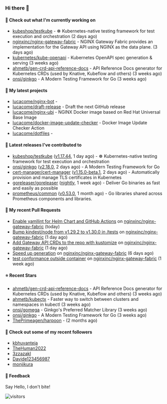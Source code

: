 ### Hi there 👋

#### 👷 Check out what I'm currently working on

- [kubeshop/testkube](https://github.com/kubeshop/testkube) - ☸️ Kubernetes-native testing framework for test execution and orchestration (2 days ago)
- [nginxinc/nginx-gateway-fabric](https://github.com/nginxinc/nginx-gateway-fabric) - NGINX Gateway Fabric provides an implementation for the Gateway API using NGINX as the data plane. (3 days ago)
- [kubernetes/kube-openapi](https://github.com/kubernetes/kube-openapi) - Kubernetes OpenAPI spec generation &amp; serving (3 weeks ago)
- [ahmetb/gen-crd-api-reference-docs](https://github.com/ahmetb/gen-crd-api-reference-docs) - API Reference Docs generator for Kubernetes CRDs (used by Knative, Kubeflow and others) (3 weeks ago)
- [onsi/ginkgo](https://github.com/onsi/ginkgo) - A Modern Testing Framework for Go (3 weeks ago)

#### 🌱 My latest projects

- [lucacome/nginx-bot](https://github.com/lucacome/nginx-bot) - 
- [lucacome/draft-release](https://github.com/lucacome/draft-release) - Draft the next GitHub release
- [lucacome/nginx-ubi](https://github.com/lucacome/nginx-ubi) - NGINX Docker image based on Red Hat Universal Base Image
- [lucacome/docker-image-update-checker](https://github.com/lucacome/docker-image-update-checker) - Docker Image Update Checker Action
- [lucacome/dotfiles](https://github.com/lucacome/dotfiles) - 

#### 🔭 Latest releases I've contributed to

- [kubeshop/testkube](https://github.com/kubeshop/testkube) ([v1.17.44](https://github.com/kubeshop/testkube/releases/tag/v1.17.44), 1 day ago) - ☸️ Kubernetes-native testing framework for test execution and orchestration
- [onsi/ginkgo](https://github.com/onsi/ginkgo) ([v2.18.0](https://github.com/onsi/ginkgo/releases/tag/v2.18.0), 2 days ago) - A Modern Testing Framework for Go
- [cert-manager/cert-manager](https://github.com/cert-manager/cert-manager) ([v1.15.0-beta.1](https://github.com/cert-manager/cert-manager/releases/tag/v1.15.0-beta.1), 2 days ago) - Automatically provision and manage TLS certificates in Kubernetes
- [goreleaser/goreleaser](https://github.com/goreleaser/goreleaser) ([nightly](https://github.com/goreleaser/goreleaser/releases/tag/nightly), 1 week ago) - Deliver Go binaries as fast and easily as possible
- [prometheus/common](https://github.com/prometheus/common) ([v0.53.0](https://github.com/prometheus/common/releases/tag/v0.53.0), 1 month ago) - Go libraries shared across Prometheus components and libraries.

#### 🔨 My recent Pull Requests

- [Enable yamllint for Helm Chart and GitHub Actions](https://github.com/nginxinc/nginx-gateway-fabric/pull/2018) on [nginxinc/nginx-gateway-fabric](https://github.com/nginxinc/nginx-gateway-fabric) (today)
- [Bump kindest/node from v1.29.2 to v1.30.0 in /tests](https://github.com/nginxinc/nginx-gateway-fabric/pull/2016) on [nginxinc/nginx-gateway-fabric](https://github.com/nginxinc/nginx-gateway-fabric) (1 day ago)
- [Add Gateway API CRDs to the repo with kustomize](https://github.com/nginxinc/nginx-gateway-fabric/pull/2011) on [nginxinc/nginx-gateway-fabric](https://github.com/nginxinc/nginx-gateway-fabric) (1 day ago)
- [Speed up generation](https://github.com/nginxinc/nginx-gateway-fabric/pull/1990) on [nginxinc/nginx-gateway-fabric](https://github.com/nginxinc/nginx-gateway-fabric) (6 days ago)
- [test conformance outside container](https://github.com/nginxinc/nginx-gateway-fabric/pull/1982) on [nginxinc/nginx-gateway-fabric](https://github.com/nginxinc/nginx-gateway-fabric) (1 week ago)

#### ⭐ Recent Stars

- [ahmetb/gen-crd-api-reference-docs](https://github.com/ahmetb/gen-crd-api-reference-docs) - API Reference Docs generator for Kubernetes CRDs (used by Knative, Kubeflow and others) (3 weeks ago)
- [ahmetb/kubectx](https://github.com/ahmetb/kubectx) - Faster way to switch between clusters and namespaces in kubectl (3 weeks ago)
- [onsi/gomega](https://github.com/onsi/gomega) - Ginkgo&#39;s Preferred Matcher Library (3 weeks ago)
- [onsi/ginkgo](https://github.com/onsi/ginkgo) - A Modern Testing Framework for Go (3 weeks ago)
- [ThePrimeagen/harpoon](https://github.com/ThePrimeagen/harpoon) -  (2 months ago)

#### 👯 Check out some of my recent followers

- [kbhuvanteja](https://github.com/kbhuvanteja)
- [TheHuman2022](https://github.com/TheHuman2022)
- [3zzazakl](https://github.com/3zzazakl)
- [Davide123456987](https://github.com/Davide123456987)
- [monjikura](https://github.com/monjikura)

#### 💬 Feedback

Say Hello, I don't bite!

![visitors](https://visitor-badge.laobi.icu/badge?page_id=lucacome.visitor-badge)
#
